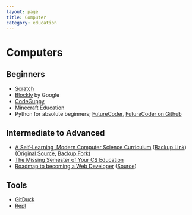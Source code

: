 ```yaml
---
layout: page
title: Computer
category: education
---
```


# Computers

## Beginners

- [Scratch](https://scratch.mit.edu)
- [Blockly](https://developers.google.com/blockly/) by Google
- [CodeGuppy](https://codeguppy.com/)
- [Minecraft Education](https://education.minecraft.net)
- Python for absolute beginners; [FutureCoder](https://futurecoder.io/toc/), [FutureCoder on Github](https://github.com/alexmojaki/futurecoder)

## Intermediate to Advanced

- [A Self-Learning, Modern Computer Science Curriculum](https://functionalcs.github.io/curriculum/) ([Backup Link](https://oinam.github.io/CS-curriculum/)) ([Original Source](https://github.com/functionalCS/curriculum), [Backup Fork](https://github.com/oinam/CS-curriculum))
- [The Missing Semester of Your CS Education](https://missing.csail.mit.edu)
- [Roadmap to becoming a Web Developer](https://roadmap.sh) ([Source](https://github.com/kamranahmedse/developer-roadmap))

## Tools

- [GitDuck](https://gitduck.com)
- [Repl](https://repl.it)
